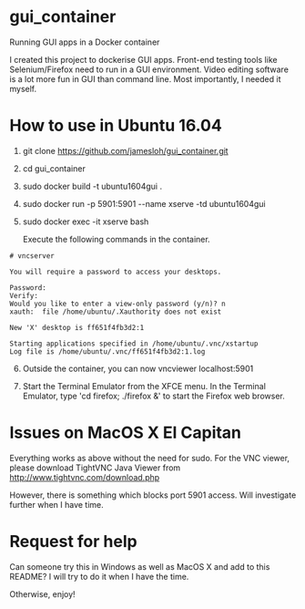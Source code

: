 # gui_container
Running GUI apps in a Docker container

I created this project to dockerise GUI apps. 
Front-end testing tools like Selenium/Firefox need to run in a GUI environment.
Video editing software is a lot more fun in GUI than command line.
Most importantly, I needed it myself.

# How to use in Ubuntu 16.04

1. git clone https://github.com/jamesloh/gui_container.git
2. cd gui_container
3. sudo docker build -t ubuntu1604gui .
4. sudo docker run -p 5901:5901 --name xserve -td ubuntu1604gui
5. sudo docker exec -it xserve bash

   Execute the following commands in the container.

``` 
# vncserver

You will require a password to access your desktops.

Password: 
Verify:   
Would you like to enter a view-only password (y/n)? n
xauth:  file /home/ubuntu/.Xauthority does not exist

New 'X' desktop is ff651f4fb3d2:1

Starting applications specified in /home/ubuntu/.vnc/xstartup
Log file is /home/ubuntu/.vnc/ff651f4fb3d2:1.log

```
6. Outside the container, you can now vncviewer localhost:5901

7. Start the Terminal Emulator from the XFCE menu. In the Terminal Emulator, type 'cd firefox; ./firefox &' to start the Firefox web browser.

# Issues on MacOS X El Capitan

Everything works as above without the need for sudo.
For the VNC viewer, please download TightVNC Java Viewer from http://www.tightvnc.com/download.php

However, there is something which blocks port 5901 access. Will investigate further when I have time.

# Request for help

Can someone try this in Windows as well as MacOS X and add to this README? 
I will try to do it when I have the time.

Otherwise, enjoy!

